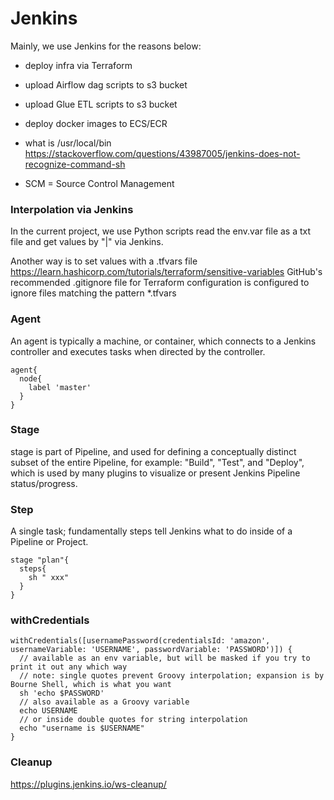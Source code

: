 # Jenkins
Mainly, we use Jenkins for the reasons below:
- deploy infra via Terraform
- upload Airflow dag scripts to s3 bucket
- upload Glue ETL scripts to s3 bucket
- deploy docker images to ECS/ECR

- what is /usr/local/bin
https://stackoverflow.com/questions/43987005/jenkins-does-not-recognize-command-sh
- SCM = Source Control Management

### Interpolation via Jenkins
In the current project, we use Python scripts read the env.var file as a txt file and get values by "|" via Jenkins.

Another way is to set values with a .tfvars file https://learn.hashicorp.com/tutorials/terraform/sensitive-variables
GitHub's recommended .gitignore file for Terraform configuration is configured to ignore files matching the pattern *.tfvars


### Agent
An agent is typically a machine, or container, which connects to a Jenkins controller and executes tasks when directed by the controller.
```
agent{
  node{
    label 'master'
  }
}
```

### Stage
stage is part of Pipeline, and used for defining a conceptually distinct subset of the entire Pipeline, for example: "Build", "Test", and "Deploy", which is used by many plugins to visualize or present Jenkins Pipeline status/progress.

### Step
A single task; fundamentally steps tell Jenkins what to do inside of a Pipeline or Project.

```
stage "plan"{
  steps{
    sh " xxx"
  }
}
```

### withCredentials
```
withCredentials([usernamePassword(credentialsId: 'amazon', usernameVariable: 'USERNAME', passwordVariable: 'PASSWORD')]) {
  // available as an env variable, but will be masked if you try to print it out any which way
  // note: single quotes prevent Groovy interpolation; expansion is by Bourne Shell, which is what you want
  sh 'echo $PASSWORD'
  // also available as a Groovy variable
  echo USERNAME
  // or inside double quotes for string interpolation
  echo "username is $USERNAME"
}
```
### Cleanup
https://plugins.jenkins.io/ws-cleanup/
